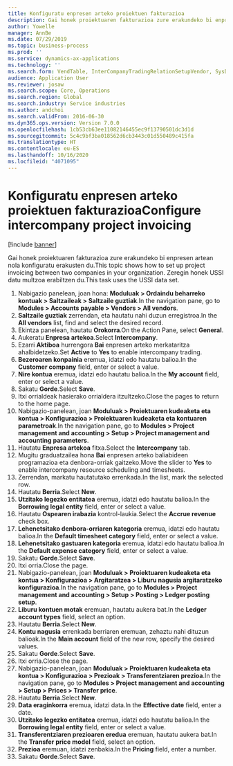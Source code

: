 ```yaml
---
title: Konfiguratu enpresen arteko proiektuen fakturazioa
description: Gai honek proiektuaren fakturazioa zure erakundeko bi enpresen artean nola konfiguratu erakusten du.
author: Yowelle
manager: AnnBe
ms.date: 07/29/2019
ms.topic: business-process
ms.prod: ''
ms.service: dynamics-ax-applications
ms.technology: ''
ms.search.form: VendTable, InterCompanyTradingRelationSetupVendor, SysDataAreaSelectLookup, ProjParameters, ProjPosting, ProjTransferPrice
audience: Application User
ms.reviewer: josaw
ms.search.scope: Core, Operations
ms.search.region: Global
ms.search.industry: Service industries
ms.author: andchoi
ms.search.validFrom: 2016-06-30
ms.dyn365.ops.version: Version 7.0.0
ms.openlocfilehash: 1cb53cb63ee11082146455ec9f13790501dc3d1d
ms.sourcegitcommit: 5c4c9bf3ba018562d6cb3443c01d550489c415fa
ms.translationtype: HT
ms.contentlocale: eu-ES
ms.lasthandoff: 10/16/2020
ms.locfileid: "4071095"
---
```

# <a name="configure-intercompany-project-invoicing"></a><span data-ttu-id="57918-103">Konfiguratu enpresen arteko proiektuen fakturazioa</span><span class="sxs-lookup"><span data-stu-id="57918-103">Configure intercompany project invoicing</span></span>

[!include [banner](../../includes/banner.md)]

<span data-ttu-id="57918-104">Gai honek proiektuaren fakturazioa zure erakundeko bi enpresen artean nola konfiguratu erakusten du.</span><span class="sxs-lookup"><span data-stu-id="57918-104">This topic shows how to set up project invoicing between two companies in your organization.</span></span> <span data-ttu-id="57918-105">Zeregin honek USSI datu multzoa erabiltzen du.</span><span class="sxs-lookup"><span data-stu-id="57918-105">This task uses the USSI data set.</span></span>

1. <span data-ttu-id="57918-106">Nabigazio panelean, joan hona: **Moduluak > Ordaindu beharreko kontuak > Saltzaileak > Saltzaile guztiak**.</span><span class="sxs-lookup"><span data-stu-id="57918-106">In the navigation pane, go to **Modules > Accounts payable > Vendors > All vendors**.</span></span>
2. <span data-ttu-id="57918-107">**Saltzaile guztiak** zerrendan, eta hautatu nahi duzun erregistroa.</span><span class="sxs-lookup"><span data-stu-id="57918-107">In the **All vendors** list, find and select the desired record.</span></span>
3. <span data-ttu-id="57918-108">Ekintza panelean, hautatu **Orokorra**.</span><span class="sxs-lookup"><span data-stu-id="57918-108">On the Action Pane, select **General**.</span></span>
4. <span data-ttu-id="57918-109">Aukeratu **Enpresa artekoa**.</span><span class="sxs-lookup"><span data-stu-id="57918-109">Select **Intercompany**.</span></span>
5. <span data-ttu-id="57918-110">Ezarri **Aktiboa** hurrengora **Bai** enpresen arteko merkataritza ahalbidetzeko.</span><span class="sxs-lookup"><span data-stu-id="57918-110">Set **Active** to **Yes** to enable intercompany trading.</span></span>
6. <span data-ttu-id="57918-111">**Bezeroaren konpainia** eremua, idatzi edo hautatu balioa.</span><span class="sxs-lookup"><span data-stu-id="57918-111">In the **Customer company** field, enter or select a value.</span></span>
7. <span data-ttu-id="57918-112">**Nire kontua** eremua, idatzi edo hautatu balioa.</span><span class="sxs-lookup"><span data-stu-id="57918-112">In the **My account** field, enter or select a value.</span></span>
8. <span data-ttu-id="57918-113">Sakatu **Gorde**.</span><span class="sxs-lookup"><span data-stu-id="57918-113">Select **Save**.</span></span>
9. <span data-ttu-id="57918-114">Itxi orrialdeak hasierako orrialdera itzultzeko.</span><span class="sxs-lookup"><span data-stu-id="57918-114">Close the pages to return to the home page.</span></span>
10. <span data-ttu-id="57918-115">Nabigazio-panelean, joan **Moduluak > Proiektuaren kudeaketa eta kontua > Konfigurazioa > Proiektuaren kudeaketa eta kontuaren parametroak**.</span><span class="sxs-lookup"><span data-stu-id="57918-115">In the navigation pane, go to **Modules > Project management and accounting > Setup > Project management and accounting parameters**.</span></span>
11. <span data-ttu-id="57918-116">Hautatu **Enpresa artekoa** fitxa.</span><span class="sxs-lookup"><span data-stu-id="57918-116">Select the **Intercompany** tab.</span></span>
12. <span data-ttu-id="57918-117">Mugitu graduatzailea hona **Bai** enpresen arteko baliabideen programazioa eta denbora-orriak gaitzeko.</span><span class="sxs-lookup"><span data-stu-id="57918-117">Move the slider to **Yes** to enable intercompany resource scheduling and timesheets.</span></span>
13. <span data-ttu-id="57918-118">Zerrendan, markatu hautatutako errenkada.</span><span class="sxs-lookup"><span data-stu-id="57918-118">In the list, mark the selected row.</span></span>
14. <span data-ttu-id="57918-119">Hautatu **Berria**.</span><span class="sxs-lookup"><span data-stu-id="57918-119">Select **New**.</span></span>
15. <span data-ttu-id="57918-120">**Utzitako legezko entitatea** eremua, idatzi edo hautatu balioa.</span><span class="sxs-lookup"><span data-stu-id="57918-120">In the **Borrowing legal entity** field, enter or select a value.</span></span>
16. <span data-ttu-id="57918-121">Hautatu **Ospearen irabazia** kontrol-laukia.</span><span class="sxs-lookup"><span data-stu-id="57918-121">Select the **Accrue revenue** check box.</span></span>
17. <span data-ttu-id="57918-122">**Lehenetsitako denbora-orriaren kategoria** eremua, idatzi edo hautatu balioa.</span><span class="sxs-lookup"><span data-stu-id="57918-122">In the **Default timesheet category** field, enter or select a value.</span></span>
18. <span data-ttu-id="57918-123">**Lehenetsitako gastuaren kategoria** eremua, idatzi edo hautatu balioa.</span><span class="sxs-lookup"><span data-stu-id="57918-123">In the **Default expense category** field, enter or select a value.</span></span>
19. <span data-ttu-id="57918-124">Sakatu **Gorde**.</span><span class="sxs-lookup"><span data-stu-id="57918-124">Select **Save**.</span></span>
20. <span data-ttu-id="57918-125">Itxi orria.</span><span class="sxs-lookup"><span data-stu-id="57918-125">Close the page.</span></span>
21. <span data-ttu-id="57918-126">Nabigazio-panelean, joan **Moduluak > Proiektuaren kudeaketa eta kontua > Konfigurazioa > Argitaratzea > Liburu nagusia argitaratzeko konfigurazioa**.</span><span class="sxs-lookup"><span data-stu-id="57918-126">In the navigation pane, go to **Modules > Project management and accounting > Setup > Posting > Ledger posting setup**.</span></span>
22. <span data-ttu-id="57918-127">**Liburu kontuen motak** eremuan, hautatu aukera bat.</span><span class="sxs-lookup"><span data-stu-id="57918-127">In the **Ledger account types** field, select an option.</span></span>
23. <span data-ttu-id="57918-128">Hautatu **Berria**.</span><span class="sxs-lookup"><span data-stu-id="57918-128">Select **New**.</span></span>
24. <span data-ttu-id="57918-129">**Kontu nagusia** errenkada berriaren eremuan, zehaztu nahi dituzun balioak.</span><span class="sxs-lookup"><span data-stu-id="57918-129">In the **Main account** field of the new row, specify the desired values.</span></span>
25. <span data-ttu-id="57918-130">Sakatu **Gorde**.</span><span class="sxs-lookup"><span data-stu-id="57918-130">Select **Save**.</span></span>
26. <span data-ttu-id="57918-131">Itxi orria.</span><span class="sxs-lookup"><span data-stu-id="57918-131">Close the page.</span></span>
27. <span data-ttu-id="57918-132">Nabigazio-panelean, joan **Moduluak > Proiektuaren kudeaketa eta kontua > Konfigurazioa > Prezioak > Transferentziaren prezioa**.</span><span class="sxs-lookup"><span data-stu-id="57918-132">In the navigation pane, go to **Modules > Project management and accounting > Setup > Prices > Transfer price**.</span></span>
28. <span data-ttu-id="57918-133">Hautatu **Berria**.</span><span class="sxs-lookup"><span data-stu-id="57918-133">Select **New**.</span></span>
29. <span data-ttu-id="57918-134">**Data eraginkorra** eremua, idatzi data.</span><span class="sxs-lookup"><span data-stu-id="57918-134">In the **Effective date** field, enter a date.</span></span>
30. <span data-ttu-id="57918-135">**Utzitako legezko entitatea** eremua, idatzi edo hautatu balioa.</span><span class="sxs-lookup"><span data-stu-id="57918-135">In the **Borrowing legal entity** field, enter or select a value.</span></span>
31. <span data-ttu-id="57918-136">**Transferentziaren prezioaren eredua** eremuan, hautatu aukera bat.</span><span class="sxs-lookup"><span data-stu-id="57918-136">In the **Transfer price model** field, select an option.</span></span>
32. <span data-ttu-id="57918-137">**Prezioa** eremuan, idatzi zenbakia.</span><span class="sxs-lookup"><span data-stu-id="57918-137">In the **Pricing** field, enter a number.</span></span>
33. <span data-ttu-id="57918-138">Sakatu **Gorde**.</span><span class="sxs-lookup"><span data-stu-id="57918-138">Select **Save**.</span></span>

